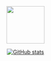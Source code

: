 <div align=center>

<img padding="20px" width="100px" src="https://github.com/user-attachments/assets/da406eb7-28c0-408c-9259-6ede73587465"/>
<br />

[![GitHub stats](https://github-readme-stats.vercel.app/api/top-langs?username=ricardo-zanini&hide=html,scss,stylus,blade,jupyter%20notebook,python,css,shell,batchfile,dockerfile,typescript&theme=transparent&show_icons=true&hide_border=true)](https://github.com/ricardo-zanini)
<br />
</div>
<!--
**ricardo-zanini/ricardo-zanini** is a ✨ _special_ ✨ repository because its `README.md` (this file) appears on your GitHub profile.

Here are some ideas to get you started:

- 🔭 I’m currently working on ...
- 🌱 I’m currently learning ...
- 👯 I’m looking to collaborate on ...
- 🤔 I’m looking for help with ...
- 💬 Ask me about ...
- 📫 How to reach me: ...
- 😄 Pronouns: ...
- ⚡ Fun fact: ...
-->

<!--
**ricardo-zanini/ricardo-zanini** is a ✨ _special_ ✨ repository because its `README.md` (this file) appears on your GitHub profile.

Here are some ideas to get you started:

- 🔭 I’m currently working on ...
- 🌱 I’m currently learning ...
- 👯 I’m looking to collaborate on ...
- 🤔 I’m looking for help with ...
- 💬 Ask me about ...
- 📫 How to reach me: ...
- 😄 Pronouns: ...
- ⚡ Fun fact: ...
-->
